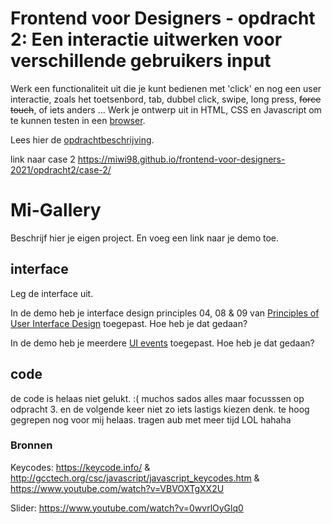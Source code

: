 # Frontend voor Designers - opdracht 2: Een interactie uitwerken voor verschillende gebruikers input

Werk een functionaliteit uit die je kunt bedienen met 'click' en nog een user interactie, zoals het toetsenbord, tab, dubbel click, swipe, long press, <del>force touch</del>, of iets anders ... Werk je ontwerp uit in HTML, CSS en Javascript om te kunnen testen in een [browser](https://en.m.wikipedia.org/wiki/List_of_web_browsers).

Lees hier de [opdrachtbeschrijving](./opdrachtbeschrijving.md).

link naar case 2
https://miwi98.github.io/frontend-voor-designers-2021/opdracht2/case-2/ 

# Mi-Gallery
Beschrijf hier je eigen project.
En voeg een link naar je demo toe.

## interface
Leg de interface uit.

In de demo heb je interface design principles 04, 08 & 09 van [Principles of User Interface Design](http://bokardo.com/principles-of-user-interface-design/) toegepast. Hoe heb je dat gedaan?

In de demo heb je meerdere [UI events](https://developer.mozilla.org/en-US/docs/Web/API/UIEvent) toegepast. Hoe heb je dat gedaan?

## code
de code is helaas niet gelukt. :(  muchos sados alles maar focusssen op odpracht 3. en de volgende keer niet zo iets lastigs kiezen denk. te hoog gegrepen nog voor mij helaas. tragen aub met meer tijd LOL hahaha

### Bronnen
Keycodes: https://keycode.info/ & http://gcctech.org/csc/javascript/javascript_keycodes.htm & https://www.youtube.com/watch?v=VBVOXTgXX2U

Slider: https://www.youtube.com/watch?v=0wvrlOyGlq0

